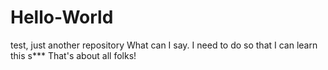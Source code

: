 # Hello-World
test, just another repository
What can I say. I need to do so that I can learn this s***
That's about all folks!
